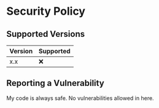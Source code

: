 # Security Policy

## Supported Versions

| Version | Supported          |
| ------- | ------------------ |
| x.x     | :x:                |


## Reporting a Vulnerability

My code is always safe. No vulnerabilities allowed in here.
